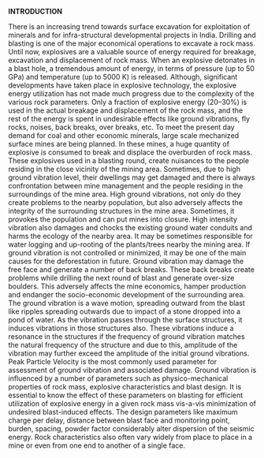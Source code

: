 **INTRODUCTION**

There is an increasing trend towards surface excavation for exploitation of minerals and for infra-structural developmental projects in India. Drilling and blasting is one of the major economical operations to excavate a rock mass. Until now, explosives are a valuable source of energy required for breakage, excavation and displacement of rock mass. When an explosive detonates in a blast hole, a tremendous amount of energy, in terms of pressure (up to 50 GPa) and temperature (up to 5000 K) is released. Although, significant developments have taken place in explosive technology, the explosive energy utilization has not made much progress due to the complexity of the various rock parameters. Only a fraction of explosive energy (20–30%) is used in the actual breakage and displacement of the rock mass, and the rest of the energy is spent in undesirable effects like ground vibrations, fly rocks, noises, back breaks, over breaks, etc. 
To meet the present day demand for coal and other economic minerals, large scale mechanized surface mines are being planned. In these mines, a huge quantity of explosive is consumed to break and displace the overburden of rock mass. These explosives used in a blasting round, create nuisances to the people residing in the close vicinity of the mining area. Sometimes, due to high ground vibration level, their dwellings may get damaged and there is always confrontation between mine management and the people residing in the surroundings of the mine area.
High ground vibrations, not only do they create problems to the nearby population, but also adversely affects the integrity of the surrounding structures in the mine area. Sometimes, it provokes the population and can put mines into closure. High intensity vibration also damages and chocks the existing ground water conduits and harms the ecology of the nearby area. It may be sometimes responsible for water logging and up-rooting of the plants/trees nearby the mining area. If ground vibration is not controlled or minimized, it may be one of the main causes for the deforestation in future. Ground vibration may damage the free face and generate a number of back breaks. These back breaks create problems while drilling the next round of blast and generate over-size boulders. This adversely affects the mine economics, hamper production and endanger the socio-economic development of the surrounding area.
The ground vibration is a wave motion, spreading outward from the blast like ripples spreading outwards due to impact of a stone dropped into a pond of water. As the vibration passes through the surface structures, it induces vibrations in those structures also. These vibrations induce a resonance in the structures if the frequency of ground vibration matches the natural frequency of the structure and due to this, amplitude of the vibration may further exceed the amplitude of the initial ground vibrations. Peak Particle Velocity is the most commonly used parameter for assessment of ground vibration and associated damage. Ground vibration is influenced by a number of parameters such as physico-mechanical properties of rock mass, explosive characteristics and blast design. It is essential to know the effect of these parameters on blasting for efficient utilization of explosive energy in a given rock mass vis-a-vis minimization of undesired blast-induced effects. The design parameters like maximum charge per delay, distance between blast face and monitoring point, burden, spacing, powder factor considerably alter dispersion of the seismic energy. Rock characteristics also often vary widely from place to place in a mine or even from one end to another of a single face.

